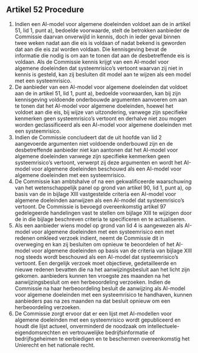## Artikel 52 Procedure

1. Indien een AI-model voor algemene doeleinden voldoet aan de in artikel 51, lid 1, punt a), bedoelde voorwaarde, stelt de betrokken aanbieder de Commissie daarvan onverwijld in kennis, doch in ieder geval binnen twee weken nadat aan die eis is voldaan of nadat bekend is geworden dat aan die eis zal worden voldaan. Die kennisgeving bevat de informatie die nodig is om aan te tonen dat aan de desbetreffende eis is voldaan. Als de Commissie kennis krijgt van een AI-model voor algemene doeleinden dat systeemrisico’s vertoont waarvan zij niet in kennis is gesteld, kan zij besluiten dit model aan te wijzen als een model met een systeemrisico.
2. De aanbieder van een AI-model voor algemene doeleinden dat voldoet aan de in artikel 51, lid 1, punt a), bedoelde voorwaarden, kan bij zijn kennisgeving voldoende onderbouwde argumenten aanvoeren om aan te tonen dat het AI-model voor algemene doeleinden, hoewel het voldoet aan die eis, bij wijze van uitzondering, vanwege zijn specifieke kenmerken geen systeemrisico’s vertoont en derhalve niet zou mogen worden geclassificeerd als een AI-model voor algemene doeleinden met een systeemrisico.
3. Indien de Commissie concludeert dat de uit hoofde van lid 2 aangevoerde argumenten niet voldoende onderbouwd zijn en de desbetreffende aanbieder niet kan aantonen dat het AI-model voor algemene doeleinden vanwege zijn specifieke kenmerken geen systeemrisico’s vertoont, verwerpt zij deze argumenten en wordt het AI-model voor algemene doeleinden beschouwd als een AI-model voor algemene doeleinden met een systeemrisico.
4. De Commissie kan ambtshalve of na een gekwalificeerde waarschuwing van het wetenschappelijk panel op grond van artikel 90, lid 1, punt a), op basis van de in bijlage XIII vastgestelde criteria een AI-model voor algemene doeleinden aanwijzen als een AI-model dat systeemrisico’s vertoont.
   De Commissie is bevoegd overeenkomstig artikel 97 gedelegeerde handelingen vast te stellen om bijlage XIII te wijzigen door de in die bijlage beschreven criteria te specificeren en te actualiseren.
5. Als een aanbieder wiens model op grond van lid 4 is aangewezen als AI-model voor algemene doeleinden met een systeemrisico een met redenen omkleed verzoek indient, neemt de Commissie dit in overweging en kan zij besluiten om opnieuw te beoordelen of het AI-model voor algemene doeleinden op basis van de criteria van bijlage XIII nog steeds wordt beschouwd als een AI-model dat systeemrisico’s vertoont. Een dergelijk verzoek moet objectieve, gedetailleerde en nieuwe redenen bevatten die na het aanwijzingsbesluit aan het licht zijn gekomen. aanbieders kunnen ten vroegste zes maanden na het aanwijzingsbesluit om een herbeoordeling verzoeken. Indien de Commissie na haar herbeoordeling besluit de aanwijzing als AI-model voor algemene doeleinden met een systeemrisico te handhaven, kunnen aanbieders pas na zes maanden na dat besluit opnieuw om een herbeoordeling verzoeken.
6. De Commissie zorgt ervoor dat er een lijst met AI-modellen voor algemene doeleinden met een systeemrisico wordt gepubliceerd en houdt die lijst actueel, onverminderd de noodzaak om intellectuele-eigendomsrechten en vertrouwelijke bedrijfsinformatie of bedrijfsgeheimen te eerbiedigen en te beschermen overeenkomstig het Unierecht en het nationale recht.
